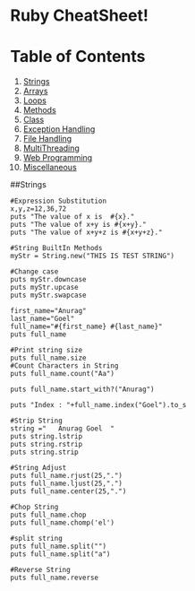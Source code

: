 Ruby CheatSheet!
===================

# Table of Contents
1. [Strings](#string)
2. [Arrays](#arrays)
3. [Loops](#loops)
4. [Methods](#methods)
5. [Class](#class)
6. [Exception Handling](#exception)
7. [File Handling](#file)
8. [MultiThreading](#thread)
9. [Web Programming](#web)
10. [Miscellaneous](#misc)

##Strings <a name="string"></a>
```
#Expression Substitution
x,y,z=12,36,72
puts "The value of x is  #{x}."
puts "The value of x+y is #{x+y}."
puts "The value of x+y+z is #{x+y+z}."

#String BuiltIn Methods
myStr = String.new("THIS IS TEST STRING")

#Change case
puts myStr.downcase
puts myStr.upcase
puts myStr.swapcase

first_name="Anurag"
last_name="Goel"
full_name="#{first_name} #{last_name}"
puts full_name

#Print string size
puts full_name.size
#Count Characters in String
puts full_name.count("Aa")

puts full_name.start_with?("Anurag")

puts "Index : "+full_name.index("Goel").to_s

#Strip String
string ="   Anurag Goel  "
puts string.lstrip
puts string.rstrip
puts string.strip

#String Adjust
puts full_name.rjust(25,".")
puts full_name.ljust(25,".")
puts full_name.center(25,".")

#Chop String
puts full_name.chop
puts full_name.chomp('el')

#split string
puts full_name.split("")
puts full_name.split("a")

#Reverse String
puts full_name.reverse

```
